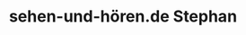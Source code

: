 ---
title: "sehen-und-hören.de Stephan"
url: /wedemark/sehen-und-hoeren-de-stephan/
shop: Optiker
---